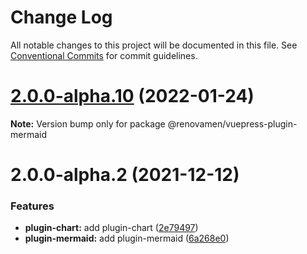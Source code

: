 # Change Log

All notable changes to this project will be documented in this file.
See [Conventional Commits](https://conventionalcommits.org) for commit guidelines.

# [2.0.0-alpha.10](https://github.com/Renovamen/vuepress-theme-gungnir/compare/v2.0.0-alpha.9...v2.0.0-alpha.10) (2022-01-24)

**Note:** Version bump only for package @renovamen/vuepress-plugin-mermaid





# 2.0.0-alpha.2 (2021-12-12)


### Features

* **plugin-chart:** add plugin-chart ([2e79497](https://github.com/Renovamen/vuepress-theme-gungnir/commit/2e79497b3628ea3461e08caea530026476f24744))
* **plugin-mermaid:** add plugin-mermaid ([6a268e0](https://github.com/Renovamen/vuepress-theme-gungnir/commit/6a268e0a3abdf0f1422776cd0ee95c95e7d3fcba))
